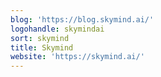 ```yaml
---
blog: 'https://blog.skymind.ai/'
logohandle: skymindai
sort: skymind
title: Skymind
website: 'https://skymind.ai/'
---
```


